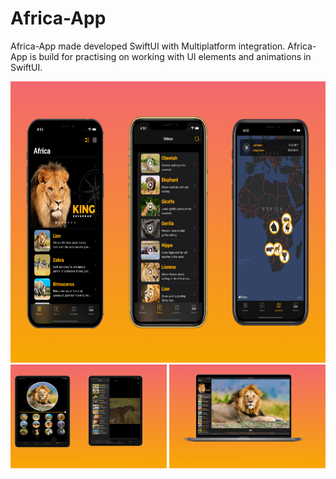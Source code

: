 # Africa-App
Africa-App made developed SwiftUI with Multiplatform integration. Africa-App is build for practising on working with UI elements and animations in SwiftUI.

<img src="Screenshots/image1.jpeg" width="750" height= "450">
<img src="Screenshots/image1 2.jpeg" width="250">
<img src="Screenshots/image1 3.jpeg" width="250">
